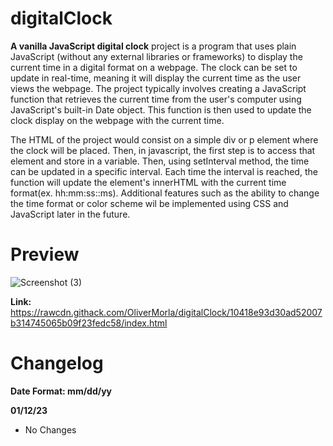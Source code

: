 # digitalClock

**A vanilla JavaScript digital clock** project is a program that uses plain JavaScript (without any external libraries or frameworks) to display the current time in a digital format on a webpage. The clock can be set to update in real-time, meaning it will display the current time as the user views the webpage. The project typically involves creating a JavaScript function that retrieves the current time from the user's computer using JavaScript's built-in Date object. This function is then used to update the clock display on the webpage with the current time.

The HTML of the project would consist on a simple div or p element where the clock will be placed. Then, in javascript, the first step is to access that element and store in a variable. Then, using setInterval method, the time can be updated in a specific interval. Each time the interval is reached, the function will update the element's innerHTML with the current time format(ex. hh:mm:ss::ms). Additional features such as the ability to change the time format or color scheme wil be implemented using CSS and JavaScript later in the future.

# Preview
![Screenshot (3)](https://user-images.githubusercontent.com/73266650/211951246-bb18bfdd-3261-4718-8336-dc6d32ea25b5.png)

**Link:** https://rawcdn.githack.com/OliverMorla/digitalClock/10418e93d30ad52007b314745065b09f23fedc58/index.html

# Changelog
 **Date Format: mm/dd/yy**

**01/12/23**
- No Changes

